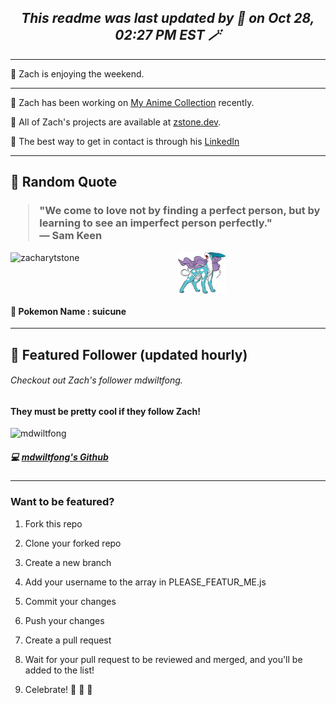 <h2 align="center" style="font-style: italic; font-weight: bold;">This readme was last updated by 🤖 on Oct 28, 02:27 PM EST 🪄 </h2></a>

---

🤖 Zach is enjoying the weekend.

---

🤖 Zach has been working on [My Anime Collection](https://github.com/ZacharyTStone/My-Anime-Collection) recently.

🤖 All of Zach's projects are available at [zstone.dev](https://www.zstone.dev/).

🤖 The best way to get in contact is through his [LinkedIn](https://www.linkedin.com/in/zacharystone42)

---

<!-- Add a Quotes section -->

## 🤖 Random Quote

<h3>
<blockquote>
  "We come to love not by finding a perfect person, but by learning to see an imperfect person perfectly."
<br>— Sam Keen
</blockquote>
</h3>

<div style="display: flex; flex-wrap: no-wrap; width: 100%; gap: 16px">
        <img width="50%" src="https://github-readme-streak-stats.herokuapp.com/?user=zacharytstone" alt="zacharytstone" />
    <img width="15%" class='poke-img' src='https://raw.githubusercontent.com/PokeAPI/sprites/master/sprites/pokemon/other/dream-world/245.svg' alt='suicune'/>
</div>

#### 🤖 Pokemon Name : suicune</span>

---

## 🤖 Featured Follower (updated hourly)

###### Checkout out Zach's follower mdwiltfong.

#### They must be pretty cool if they follow Zach!

<img style="width: 10%" class='github-img' src='https://avatars.githubusercontent.com/u/76107997?v=4' alt='mdwiltfong'/>

##### 💻 [mdwiltfong's Github](https://github.com/mdwiltfong)

---

### Want to be featured?

1. Fork this repo

2. Clone your forked repo

3. Create a new branch

4. Add your username to the array in PLEASE_FEATUR_ME.js

5. Commit your changes

6. Push your changes

7. Create a pull request

8. Wait for your pull request to be reviewed and merged, and you'll be added to the list!

9. Celebrate! 🎉 🎉 🎉

